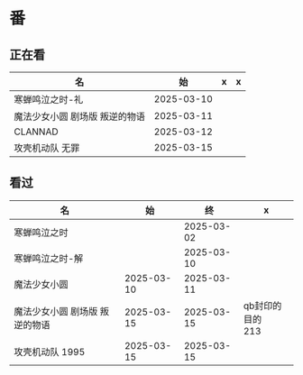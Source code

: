# 番

## 正在看

| 名                             | 始         | x    | x    |
| ------------------------------ | ---------- | ---- | ---- |
| 寒蝉鸣泣之时-礼                | 2025-03-10 |      |      |
| 魔法少女小圆 剧场版 叛逆的物语 | 2025-03-11 |      |      |
| CLANNAD                        | 2025-03-12 |      |      |
| 攻壳机动队 无罪                | 2025-03-15 |      |      |


## 看过

| 名              | 始   | 终         | x    |
| --------------- | ---- | ---------- | ---- |
| 寒蝉鸣泣之时 |  | 2025-03-02 |  |
| 寒蝉鸣泣之时-解 |      | 2025-03-10 |      |
| 魔法少女小圆    | 2025-03-10 | 2025-03-11 |      |
| 魔法少女小圆 剧场版 叛逆的物语 | 2025-03-15 | 2025-03-15 | qb封印的目的  <br/>213 |
| 攻壳机动队 1995 | 2025-03-15 | 2025-03-15 |  |

